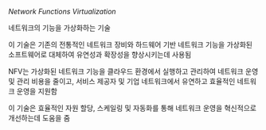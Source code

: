 *Network Functions Virtualization*

네트워크의 기능을 가상화하는 기술

이 기술은 기존의 전통적인 네트워크 장비와 하드웨어 기반 네트워크 기능을 가상화된 소프트웨어로 대체하여 유연성과 확장성을 향상시키는데 사용됨

NFV는 가상화된 네트워크 기능을 클라우드 환경에서 실행하고 관리하여 네트워크 운영 및 관리 비용을 줄이고, 서비스 제공자 및 기업 네트워크에서 유연하고 효율적인 네트워크 운영을 지원함

이 기술은 효율적인 자원 할당, 스케일링 및 자동화를 통해 네트워크 운영을 혁신적으로 개선하는데 도움을 줌

